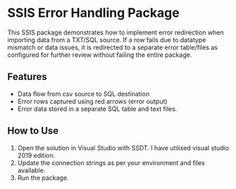 # SSIS Error Handling Package

This SSIS package demonstrates how to implement error redirection when importing data from a TXT/SQL source. If a row fails due to datatype mismatch or data issues, it is redirected to a separate error table/files as configured for further review without failing the entire package.

## Features

- Data flow from csv source to SQL destination
- Error rows captured using red arrows (error output)
- Error data stored in a separate SQL table and text files.

## How to Use

1. Open the solution in Visual Studio with SSDT. I have utilised visual studio 2019 edition.
2. Update the connection strings as per your environment and files available.
3. Run the package.
